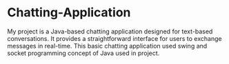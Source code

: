 # Chatting-Application
My project is a Java-based chatting application designed for text-based conversations. It provides a straightforward interface for users to exchange messages in real-time. This basic chatting application used swing and socket programming concept of Java used in project.
